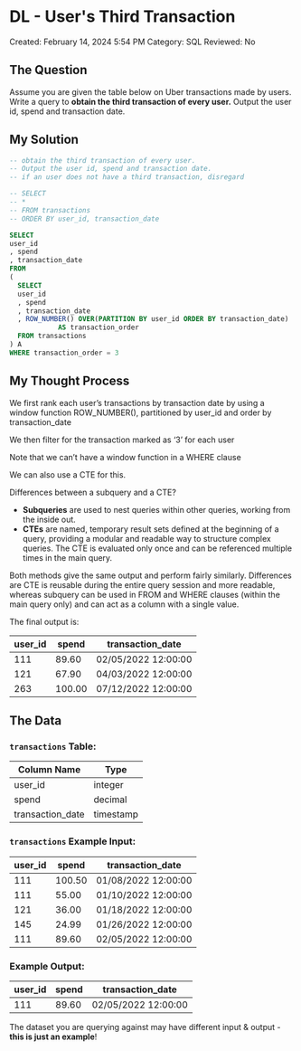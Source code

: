 # DL - User's Third Transaction

Created: February 14, 2024 5:54 PM
Category: SQL
Reviewed: No

## The Question

Assume you are given the table below on Uber transactions made by users. Write a query to **obtain the third transaction of every user.** Output the user id, spend and transaction date.

## My Solution

```sql
-- obtain the third transaction of every user. 
-- Output the user id, spend and transaction date.
-- if an user does not have a third transaction, disregard

-- SELECT 
-- * 
-- FROM transactions
-- ORDER BY user_id, transaction_date

SELECT
user_id
, spend
, transaction_date
FROM
(
  SELECT 
  user_id
  , spend
  , transaction_date
  , ROW_NUMBER() OVER(PARTITION BY user_id ORDER BY transaction_date) 
			AS transaction_order
  FROM transactions
) A
WHERE transaction_order = 3
```

## My Thought Process

We first rank each user’s transactions by transaction date by using a window function ROW_NUMBER(), partitioned by user_id and order by transaction_date

We then filter for the transaction marked as ‘3’ for each user

Note that we can’t have a window function in a WHERE clause

We can also use a CTE for this.

Differences between a subquery and a CTE?

- **Subqueries** are used to nest queries within other queries, working from the inside out.
- **CTEs** are named, temporary result sets defined at the beginning of a query, providing a modular and readable way to structure complex queries. The CTE is evaluated only once and can be referenced multiple times in the main query.

Both methods give the same output and perform fairly similarly. Differences are CTE is reusable during the entire query session and more readable, whereas subquery can be used in FROM and WHERE clauses (within the main query only) and can act as a column with a single value.

The final output is:

| user_id | spend | transaction_date |
| --- | --- | --- |
| 111 | 89.60 | 02/05/2022 12:00:00 |
| 121 | 67.90 | 04/03/2022 12:00:00 |
| 263 | 100.00 | 07/12/2022 12:00:00 |

## The Data

### `transactions` Table:

| Column Name | Type |
| --- | --- |
| user_id | integer |
| spend | decimal |
| transaction_date | timestamp |

### `transactions` Example Input:

| user_id | spend | transaction_date |
| --- | --- | --- |
| 111 | 100.50 | 01/08/2022 12:00:00 |
| 111 | 55.00 | 01/10/2022 12:00:00 |
| 121 | 36.00 | 01/18/2022 12:00:00 |
| 145 | 24.99 | 01/26/2022 12:00:00 |
| 111 | 89.60 | 02/05/2022 12:00:00 |

### Example Output:

| user_id | spend | transaction_date |
| --- | --- | --- |
| 111 | 89.60 | 02/05/2022 12:00:00 |

The dataset you are querying against may have different input & output - **this is just an example**!